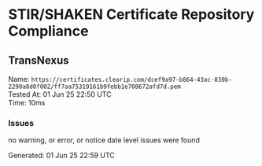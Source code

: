 # STIR/SHAKEN Certificate Repository Compliance

## TransNexus

Name: `https://certificates.clearip.com/dcef9a97-b864-43ac-830b-2290a8d0f002/ff7aa75319161b9febb1e708672afd7d.pem`\
Tested At: 01 Jun 25 22:50 UTC\
Time: 10ms

### Issues

no warning, or error, or notice date level issues were found

Generated: 01 Jun 25 22:59 UTC